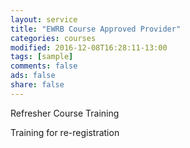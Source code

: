 ```yaml
---
layout: service
title: "EWRB Course Approved Provider"
categories: courses
modified: 2016-12-08T16:28:11-13:00
tags: [sample]
comments: false
ads: false
share: false
---
```

Refresher Course Training  

Training for re-registration